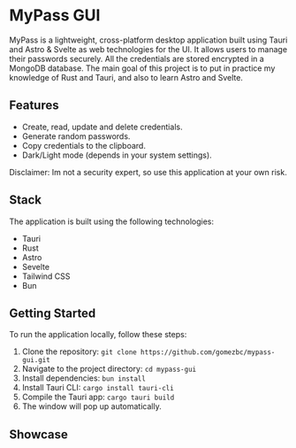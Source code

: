 # MyPass GUI

MyPass is a lightweight, cross-platform desktop application built using Tauri and Astro & Svelte as web technologies for the UI. It allows users to manage their passwords securely. All the credentials are stored encrypted in a MongoDB database.
The main goal of this project is to put in practice my knowledge of Rust and Tauri, and also to learn Astro and Svelte.

## Features

- Create, read, update and delete credentials.
- Generate random passwords.
- Copy credentials to the clipboard.
- Dark/Light mode (depends in your system settings).

Disclaimer: Im not a security expert, so use this application at your own risk.

## Stack

The application is built using the following technologies:

- Tauri
- Rust
- Astro
- Sevelte
- Tailwind CSS
- Bun

## Getting Started

To run the application locally, follow these steps:

1. Clone the repository: `git clone https://github.com/gomezbc/mypass-gui.git`
2. Navigate to the project directory: `cd mypass-gui`
3. Install dependencies: `bun install`
4. Install Tauri CLI: `cargo install tauri-cli`
5. Compile the Tauri app: `cargo tauri build`
6. The window will pop up automatically.

## Showcase
